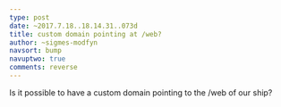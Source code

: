 ```yaml
---
type: post
date: ~2017.7.18..18.14.31..073d
title: custom domain pointing at /web?
author: ~sigmes-modfyn
navsort: bump
navuptwo: true
comments: reverse
---
```


Is it possible to have a custom domain pointing to the /web of our ship?